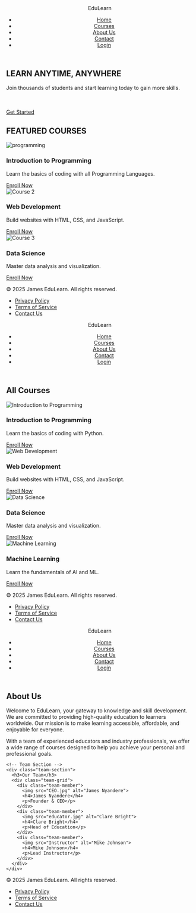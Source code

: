 <!DOCTYPE html>
<html lang="en">
<head>
  <meta charset="UTF-8">
  <meta name="viewport" content="width=device-width, initial-scale=1.0">
  <title>Educational Website</title>
  <link rel="stylesheet" href="style.css">
</head>
<body>
  <!-- Header -->
  <header>
    <div class="logo" img="CEO">EduLearn </div>
    <nav>
      <ul>
        <li><a href="#">Home</a></li>
        <li><a href="courses.html">Courses</a></li>
        <li><a href="#">About Us</a></li>
        <li><a href="#">Contact</a></li>
        <li><a href="#" class="btn">Login</a></li>
      </ul>
    </nav>
  </header>

  <!-- Hero Section -->
  <section class="hero">
    <div class="hero-content">
      <h1>LEARN ANYTIME, ANYWHERE</h1>
      <p>Join thousands of students and start learning today to gain more skills.</p><br><br>
      <a href="#" class="btn">Get Started</a>
    </div>
  </section>

  <!-- Featured Courses -->
  <section class="featured-courses">
    <h2>FEATURED COURSES</h2>
    <div class="course-grid">
      <div class="course-card">
        <img src="programming.jpg" alt="programming">
        <h3>Introduction to Programming</h3>
        <p>Learn the basics of coding with all Programming Languages.</p>
        <a href="#" class="btn">Enroll Now</a>
      </div>
      <div class="course-card">
        <img src="courses.jpg" alt="Course 2">
        <h3>Web Development</h3>
        <p>Build websites with HTML, CSS, and JavaScript.</p>
        <a href="#" class="btn">Enroll Now</a>
      </div>
      <div class="course-card">
        <img src="About.jpg" alt="Course 3">
        <h3>Data Science</h3>
        <p>Master data analysis and visualization.</p>
        <a href="#" class="btn">Enroll Now</a>
      </div>
    </div>
  </section>

  <!-- Footer -->
  <footer>
    <div class="footer-content">
      <p>&copy; 2025 James EduLearn. All rights reserved.</p>
      <ul>
        <li><a href="#">Privacy Policy</a></li>
        <li><a href="#">Terms of Service</a></li>
        <li><a href="#">Contact Us</a></li>
      </ul>
    </div>
  </footer>

  <script src="script.js"></script>
</body>
</html>

<!DOCTYPE html>
<html lang="en">
<head>
  <meta charset="UTF-8">
  <meta name="viewport" content="width=device-width, initial-scale=1.0">
  <title>Courses - EduLearn</title>
  <link rel="stylesheet" href="style.css">
</head>
<body>
  <!-- Header -->
  <header>
    <div class="logo">EduLearn</div>
    <nav>
      <ul>
        <li><a href="index.html">Home</a></li>
        <li><a href="courses.html">Courses</a></li>
        <li><a href="about.html">About Us</a></li>
        <li><a href="contact.html">Contact</a></li>
        <li><a href="#" class="btn">Login</a></li>
      </ul>
    </nav>
  </header>

  <!-- Courses Section -->
  <section class="course-list">
    <h2>All Courses</h2>
    <div class="course-grid">
      <div class="course-card">
        <img src="programming.jpg" alt="Introduction to Programming">
        <h3>Introduction to Programming</h3>
        <p>Learn the basics of coding with Python.</p>
        <a href="#" class="btn">Enroll Now</a>
      </div>
      <div class="course-card">
        <img src="programming.jpg" alt="Web Development">
        <h3>Web Development</h3>
        <p>Build websites with HTML, CSS, and JavaScript.</p>
        <a href="#" class="btn">Enroll Now</a>
      </div>
      <div class="course-card">
        <img src="Data sciene.avif" alt="Data Science">
        <h3>Data Science</h3>
        <p>Master data analysis and visualization.</p>
        <a href="#" class="btn">Enroll Now</a>
      </div>
      <div class="course-card">
        <img src="courses.jpg" alt="Machine Learning">
        <h3>Machine Learning</h3>
        <p>Learn the fundamentals of AI and ML.</p>
        <a href="#" class="btn">Enroll Now</a>
      </div>
    </div>
  </section>

  <!-- Footer -->
  <footer>
    <div class="footer-content">
      <p>&copy; 2025 James EduLearn. All rights reserved.</p>
      <ul>
        <li><a href="#">Privacy Policy</a></li>
        <li><a href="#">Terms of Service</a></li>
        <li><a href="#">Contact Us</a></li>
      </ul>
    </div>
  </footer>
</body>
</html>
<!DOCTYPE html>
<html lang="en">
<head>
  <meta charset="UTF-8">
  <meta name="viewport" content="width=device-width, initial-scale=1.0">
  <title>About Us - EduLearn</title>
  <link rel="stylesheet" href="style.css">
</head>
<body>
  <!-- Header -->
  <header>
    <div class="logo">EduLearn</div>
    <nav>
      <ul>
        <li><a href="index.html">Home</a></li>
        <li><a href="courses.html">Courses</a></li>
        <li><a href="about.html">About Us</a></li>
        <li><a href="contact.html">Contact</a></li>
        <li><a href="#" class="btn">Login</a></li>
      </ul>
    </nav>
  </header>

  <!-- About Us Section -->
  <section class="about-us">
    <h2>About Us</h2>
    <div class="about-content">
      <p>
        Welcome to EduLearn, your gateway to knowledge and skill development. 
        We are committed to providing high-quality education to learners worldwide. 
        Our mission is to make learning accessible, affordable, and enjoyable for everyone.
      </p>
      <p>
        With a team of experienced educators and industry professionals, we offer 
        a wide range of courses designed to help you achieve your personal and 
        professional goals.
      </p>
    </div>

    <!-- Team Section -->
    <div class="team-section">
      <h3>Our Team</h3>
      <div class="team-grid">
        <div class="team-member">
          <img src="CEO.jpg" alt="James Nyandere">
          <h4>James Nyandere</h4>
          <p>Founder & CEO</p>
        </div>
        <div class="team-member">
          <img src="educator.jpg" alt="Clare Bright">
          <h4>Clare Bright</h4>
          <p>Head of Education</p>
        </div>
        <div class="team-member">
          <img src="Instructor" alt="Mike Johnson">
          <h4>Mike Johnson</h4>
          <p>Lead Instructor</p>
        </div>
      </div>
    </div>
  </section>

  <!-- Footer -->
  <footer>
    <div class="footer-content">
      <p>&copy; 2025 James EduLearn. All rights reserved.</p>
      <ul>
        <li><a href="#">Privacy Policy</a></li>
        <li><a href="#">Terms of Service</a></li>
        <li><a href="#">Contact Us</a></li>
      </ul>
    </div>
  </footer>
</body>
</html>
